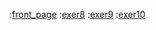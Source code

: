 :[front_page](./front_page.md)
:[exer8](./exercise8.md)
:[exer9](./exercise9.md)
:[exer10](./exercise10.md)